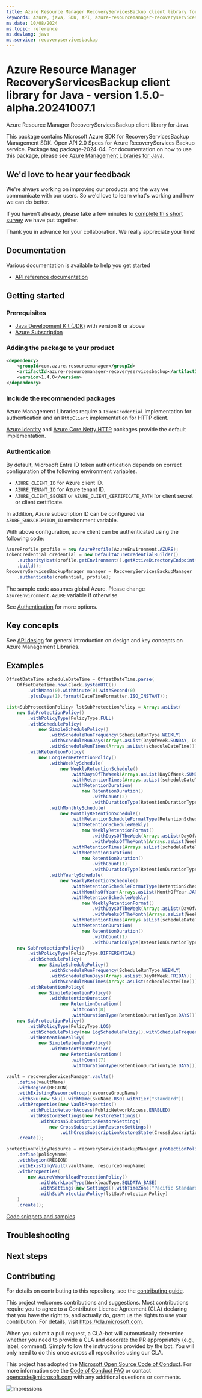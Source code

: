 ```yaml
---
title: Azure Resource Manager RecoveryServicesBackup client library for Java
keywords: Azure, java, SDK, API, azure-resourcemanager-recoveryservicesbackup, recoveryservicesbackup
ms.date: 10/08/2024
ms.topic: reference
ms.devlang: java
ms.service: recoveryservicesbackup
---
```

# Azure Resource Manager RecoveryServicesBackup client library for Java - version 1.5.0-alpha.20241007.1 


Azure Resource Manager RecoveryServicesBackup client library for Java.

This package contains Microsoft Azure SDK for RecoveryServicesBackup Management SDK. Open API 2.0 Specs for Azure RecoveryServices Backup service. Package tag package-2024-04. For documentation on how to use this package, please see [Azure Management Libraries for Java](https://aka.ms/azsdk/java/mgmt).

## We'd love to hear your feedback

We're always working on improving our products and the way we communicate with our users. So we'd love to learn what's working and how we can do better.

If you haven't already, please take a few minutes to [complete this short survey][survey] we have put together.

Thank you in advance for your collaboration. We really appreciate your time!

## Documentation

Various documentation is available to help you get started

- [API reference documentation][docs]

## Getting started

### Prerequisites

- [Java Development Kit (JDK)][jdk] with version 8 or above
- [Azure Subscription][azure_subscription]

### Adding the package to your product

[//]: # ({x-version-update-start;com.azure.resourcemanager:azure-resourcemanager-recoveryservicesbackup;current})
```xml
<dependency>
    <groupId>com.azure.resourcemanager</groupId>
    <artifactId>azure-resourcemanager-recoveryservicesbackup</artifactId>
    <version>1.4.0</version>
</dependency>
```
[//]: # ({x-version-update-end})

### Include the recommended packages

Azure Management Libraries require a `TokenCredential` implementation for authentication and an `HttpClient` implementation for HTTP client.

[Azure Identity][azure_identity] and [Azure Core Netty HTTP][azure_core_http_netty] packages provide the default implementation.

### Authentication

By default, Microsoft Entra ID token authentication depends on correct configuration of the following environment variables.

- `AZURE_CLIENT_ID` for Azure client ID.
- `AZURE_TENANT_ID` for Azure tenant ID.
- `AZURE_CLIENT_SECRET` or `AZURE_CLIENT_CERTIFICATE_PATH` for client secret or client certificate.

In addition, Azure subscription ID can be configured via `AZURE_SUBSCRIPTION_ID` environment variable.

With above configuration, `azure` client can be authenticated using the following code:

```java
AzureProfile profile = new AzureProfile(AzureEnvironment.AZURE);
TokenCredential credential = new DefaultAzureCredentialBuilder()
    .authorityHost(profile.getEnvironment().getActiveDirectoryEndpoint())
    .build();
RecoveryServicesBackupManager manager = RecoveryServicesBackupManager
    .authenticate(credential, profile);
```

The sample code assumes global Azure. Please change `AzureEnvironment.AZURE` variable if otherwise.

See [Authentication][authenticate] for more options.

## Key concepts

See [API design][design] for general introduction on design and key concepts on Azure Management Libraries.

## Examples

```java
OffsetDateTime scheduleDateTime = OffsetDateTime.parse(
    OffsetDateTime.now(Clock.systemUTC())
        .withNano(0).withMinute(0).withSecond(0)
        .plusDays(1).format(DateTimeFormatter.ISO_INSTANT));

List<SubProtectionPolicy> lstSubProtectionPolicy = Arrays.asList(
    new SubProtectionPolicy()
        .withPolicyType(PolicyType.FULL)
        .withSchedulePolicy(
            new SimpleSchedulePolicy()
                .withScheduleRunFrequency(ScheduleRunType.WEEKLY)
                .withScheduleRunDays(Arrays.asList(DayOfWeek.SUNDAY, DayOfWeek.TUESDAY))
                .withScheduleRunTimes(Arrays.asList(scheduleDateTime)))
        .withRetentionPolicy(
            new LongTermRetentionPolicy()
                .withWeeklySchedule(
                    new WeeklyRetentionSchedule()
                        .withDaysOfTheWeek(Arrays.asList(DayOfWeek.SUNDAY, DayOfWeek.TUESDAY))
                        .withRetentionTimes(Arrays.asList(scheduleDateTime))
                        .withRetentionDuration(
                            new RetentionDuration()
                                .withCount(2)
                                .withDurationType(RetentionDurationType.WEEKS)))
                .withMonthlySchedule(
                    new MonthlyRetentionSchedule()
                        .withRetentionScheduleFormatType(RetentionScheduleFormat.WEEKLY)
                        .withRetentionScheduleWeekly(
                            new WeeklyRetentionFormat()
                                .withDaysOfTheWeek(Arrays.asList(DayOfWeek.SUNDAY))
                                .withWeeksOfTheMonth(Arrays.asList(WeekOfMonth.SECOND)))
                        .withRetentionTimes(Arrays.asList(scheduleDateTime))
                        .withRetentionDuration(
                            new RetentionDuration()
                                .withCount(1)
                                .withDurationType(RetentionDurationType.MONTHS)))
                .withYearlySchedule(
                    new YearlyRetentionSchedule()
                        .withRetentionScheduleFormatType(RetentionScheduleFormat.WEEKLY)
                        .withMonthsOfYear(Arrays.asList(MonthOfYear.JANUARY, MonthOfYear.JUNE, MonthOfYear.DECEMBER))
                        .withRetentionScheduleWeekly(
                            new WeeklyRetentionFormat()
                                .withDaysOfTheWeek(Arrays.asList(DayOfWeek.SUNDAY))
                                .withWeeksOfTheMonth(Arrays.asList(WeekOfMonth.LAST)))
                        .withRetentionTimes(Arrays.asList(scheduleDateTime))
                        .withRetentionDuration(
                            new RetentionDuration()
                                .withCount(1)
                                .withDurationType(RetentionDurationType.YEARS)))),
    new SubProtectionPolicy()
        .withPolicyType(PolicyType.DIFFERENTIAL)
        .withSchedulePolicy(
            new SimpleSchedulePolicy()
                .withScheduleRunFrequency(ScheduleRunType.WEEKLY)
                .withScheduleRunDays(Arrays.asList(DayOfWeek.FRIDAY))
                .withScheduleRunTimes(Arrays.asList(scheduleDateTime)))
        .withRetentionPolicy(
            new SimpleRetentionPolicy()
                .withRetentionDuration(
                    new RetentionDuration()
                        .withCount(8)
                        .withDurationType(RetentionDurationType.DAYS))),
    new SubProtectionPolicy()
        .withPolicyType(PolicyType.LOG)
        .withSchedulePolicy(new LogSchedulePolicy().withScheduleFrequencyInMins(60))
        .withRetentionPolicy(
            new SimpleRetentionPolicy()
                .withRetentionDuration(
                    new RetentionDuration()
                        .withCount(7)
                        .withDurationType(RetentionDurationType.DAYS))));

vault = recoveryServicesManager.vaults()
    .define(vaultName)
    .withRegion(REGION)
    .withExistingResourceGroup(resourceGroupName)
    .withSku(new Sku().withName(SkuName.RS0).withTier("Standard"))
    .withProperties(new VaultProperties()
        .withPublicNetworkAccess(PublicNetworkAccess.ENABLED)
        .withRestoreSettings(new RestoreSettings()
            .withCrossSubscriptionRestoreSettings(
                new CrossSubscriptionRestoreSettings()
                    .withCrossSubscriptionRestoreState(CrossSubscriptionRestoreState.ENABLED))))
    .create();

protectionPolicyResource = recoveryServicesBackupManager.protectionPolicies()
    .define(policyName)
    .withRegion(REGION)
    .withExistingVault(vaultName, resourceGroupName)
    .withProperties(
        new AzureVmWorkloadProtectionPolicy()
            .withWorkLoadType(WorkloadType.SQLDATA_BASE)
            .withSettings(new Settings().withTimeZone("Pacific Standard Time").withIssqlcompression(false))
            .withSubProtectionPolicy(lstSubProtectionPolicy)
    )
    .create();
```
[Code snippets and samples](https://github.com/Azure/azure-sdk-for-java/blob/main/sdk/recoveryservicesbackup/azure-resourcemanager-recoveryservicesbackup/SAMPLE.md)


## Troubleshooting

## Next steps

## Contributing

For details on contributing to this repository, see the [contributing guide][cg].

This project welcomes contributions and suggestions. Most contributions require you to agree to a Contributor License Agreement (CLA) declaring that you have the right to, and actually do, grant us the rights to use your contribution. For details, visit <https://cla.microsoft.com>.

When you submit a pull request, a CLA-bot will automatically determine whether you need to provide a CLA and decorate the PR appropriately (e.g., label, comment). Simply follow the instructions provided by the bot. You will only need to do this once across all repositories using our CLA.

This project has adopted the [Microsoft Open Source Code of Conduct][coc]. For more information see the [Code of Conduct FAQ][coc_faq] or contact <opencode@microsoft.com> with any additional questions or comments.

<!-- LINKS -->
[survey]: https://microsoft.qualtrics.com/jfe/form/SV_ehN0lIk2FKEBkwd?Q_CHL=DOCS
[docs]: https://azure.github.io/azure-sdk-for-java/
[jdk]: https://learn.microsoft.com/azure/developer/java/fundamentals/
[azure_subscription]: https://azure.microsoft.com/free/
[azure_identity]: https://github.com/Azure/azure-sdk-for-java/blob/main/sdk/identity/azure-identity
[azure_core_http_netty]: https://github.com/Azure/azure-sdk-for-java/blob/main/sdk/core/azure-core-http-netty
[authenticate]: https://github.com/Azure/azure-sdk-for-java/blob/main/sdk/resourcemanager/docs/AUTH.md
[design]: https://github.com/Azure/azure-sdk-for-java/blob/main/sdk/resourcemanager/docs/DESIGN.md
[cg]: https://github.com/Azure/azure-sdk-for-java/blob/main/CONTRIBUTING.md
[coc]: https://opensource.microsoft.com/codeofconduct/
[coc_faq]: https://opensource.microsoft.com/codeofconduct/faq/

![Impressions](https://azure-sdk-impressions.azurewebsites.net/api/impressions/azure-sdk-for-java%2Fsdk%2Frecoveryservicesbackup%2Fazure-resourcemanager-recoveryservicesbackup%2FREADME.png)

